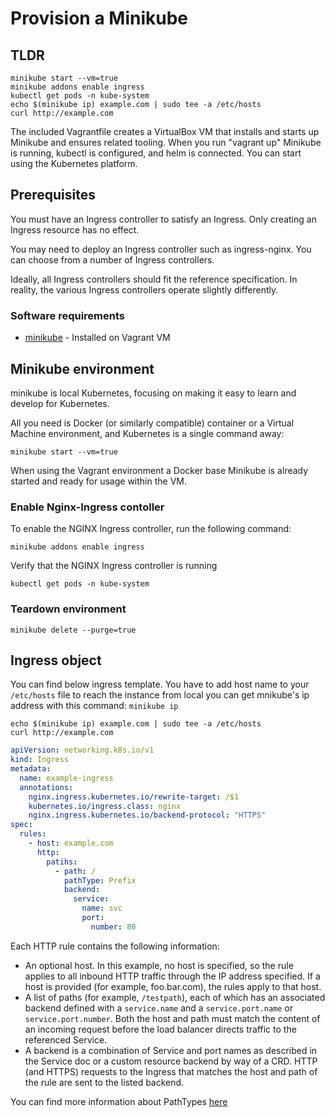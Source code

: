 # Provision a Minikube

## TLDR
```shell
minikube start --vm=true
minikube addons enable ingress
kubectl get pods -n kube-system
echo $(minikube ip) example.com | sudo tee -a /etc/hosts
curl http://example.com
```

The included Vagrantfile creates a VirtualBox VM that installs and starts up Minikube and ensures related tooling.  When you run "vagrant up" Minikube is running, kubectl is configured, and helm is connected.  You can start using the Kubernetes platform. 

## Prerequisites
You must have an Ingress controller to satisfy an Ingress. Only creating an Ingress resource has no effect.

You may need to deploy an Ingress controller such as ingress-nginx. You can choose from a number of Ingress controllers.

Ideally, all Ingress controllers should fit the reference specification. In reality, the various Ingress controllers operate slightly differently.

### Software requirements
- [minikube](https://v1-18.docs.kubernetes.io/docs/tasks/tools/install-minikube/) - Installed on Vagrant VM

## Minikube environment
minikube is local Kubernetes, focusing on making it easy to learn and develop for Kubernetes.

All you need is Docker (or similarly compatible) container or a Virtual Machine environment, and Kubernetes is a single command away: 

```shell
minikube start --vm=true
```

When using the Vagrant environment a Docker base Minikube is already started and ready for usage within the VM.

### Enable Nginx-Ingress contoller
To enable the NGINX Ingress controller, run the following command:
```shell
minikube addons enable ingress
```

Verify that the NGINX Ingress controller is running
```shell
kubectl get pods -n kube-system
```

### Teardown environment
```shell
minikube delete --purge=true
```

## Ingress object
You can find below ingress template. You have to add host name to your `/etc/hosts` file to reach the instance from local you can get mnikube's ip address with this command: `minikube ip` 
```shell
echo $(minikube ip) example.com | sudo tee -a /etc/hosts
curl http://example.com
```

```yaml
apiVersion: networking.k8s.io/v1
kind: Ingress
metadata:
  name: example-ingress
  annotations:
    nginx.ingress.kubernetes.io/rewrite-target: /$1
    kubernetes.io/ingress.class: nginx
    nginx.ingress.kubernetes.io/backend-protocol: "HTTPS"
spec:
  rules:
    - host: example.com
      http:
        patihs:
          - path: /
            pathType: Prefix
            backend:
              service:
                name: svc
                port:
                  number: 80
```

Each HTTP rule contains the following information:
- An optional host. In this example, no host is specified, so the rule applies to all inbound HTTP traffic through the IP address specified. If a host is provided (for example, foo.bar.com), the rules apply to that host.
- A list of paths (for example, `/testpath`), each of which has an associated backend defined with a `service.name` and a `service.port.name` or `service.port.number`. Both the host and path must match the content of an incoming request before the load balancer directs traffic to the referenced Service.
- A backend is a combination of Service and port names as described in the Service doc or a custom resource backend by way of a CRD. HTTP (and HTTPS) requests to the Ingress that matches the host and path of the rule are sent to the listed backend.

You can find more information about PathTypes [here](https://kubernetes.io/docs/concepts/services-networking/ingress/#path-types)
